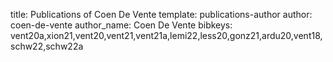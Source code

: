 title: Publications of Coen De Vente
template: publications-author
author: coen-de-vente
author_name: Coen De Vente
bibkeys: vent20a,xion21,vent20,vent21,vent21a,lemi22,less20,gonz21,ardu20,vent18,schw22,schw22a